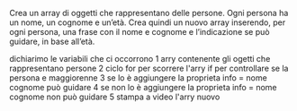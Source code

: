 Crea un array di oggetti che rappresentano delle persone.
Ogni persona ha un nome, un cognome e un’età.
Crea quindi un nuovo array inserendo, per ogni persona, una frase con il nome e cognome e l’indicazione se può guidare, in base all’età.


dichiarimo le variabili che ci occorrono 
1 arry contenente gli ogetti che rappresentano persone
2 ciclo for per scorrere l'arry 
 if per controllare se la persona e maggiorenne 
3 se lo è aggiungere la proprieta info = nome cognome può guidare 
4 se non lo è aggiungere la proprieta info = nome cognome non può guidare 
5 stampa a video l'arry nuovo   
